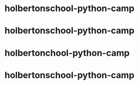 # holbertonschool-python-camp
# holbertonschool-python-camp
# holbertonchool-python-camp
# holbertonschool-python-camp
